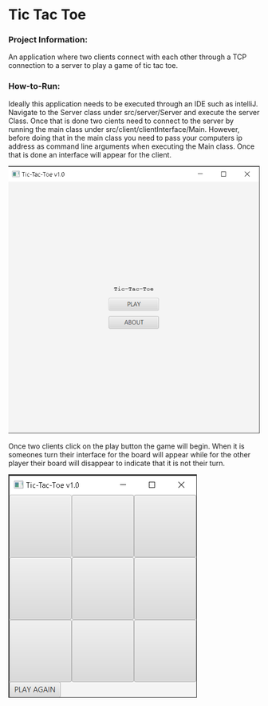 # Tic Tac Toe

### Project Information:
An application where two clients connect with each other through a TCP connection to a server
to play a game of tic tac toe.

### How-to-Run:
Ideally this application needs to be executed through an IDE such as intelliJ. Navigate to 
the Server class under src/server/Server and execute the server Class. Once that is done two cients
need to connect to the server by running the main class under src/client/clientInterface/Main. However,
before doing that in the main class you need to pass your computers ip address as command line arguments
when executing the Main class. Once that is done an interface will appear for the client.

![](resources/clientInterface.png)

Once two clients click on the play button the game will begin. When it is someones turn their
interface for the board will appear while for the other player their board will disappear to 
indicate that it is not their turn.

![](resources/tictactoe.png)

